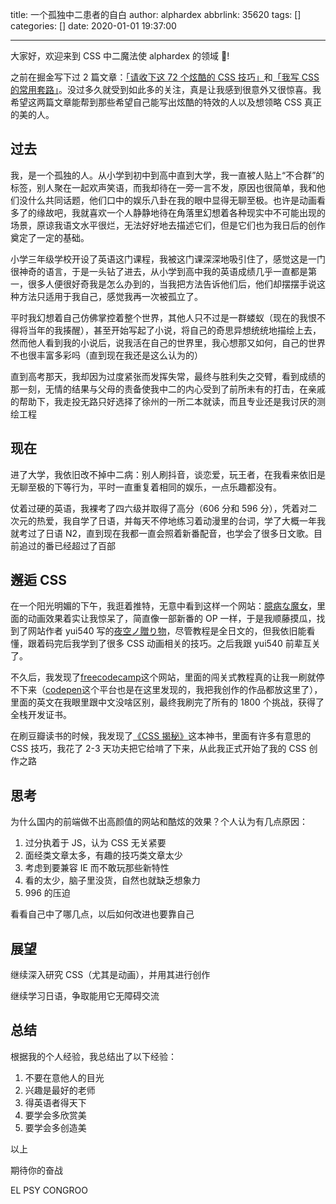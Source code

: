 title: 一个孤独中二患者的自白
author: alphardex
abbrlink: 35620
tags: []
categories: []
date: 2020-01-01 19:37:00

---

大家好，欢迎来到 CSS 中二魔法使 alphardex 的领域 🙌!

之前在掘金写下过 2 篇文章：[「请收下这 72 个炫酷的 CSS 技巧」](https://juejin.im/post/6844904031513477128)和[「我写 CSS 的常用套路」](https://juejin.im/post/6844904033405108232)。没过多久就受到如此多的关注，真是让我感到很意外又很惊喜。我希望这两篇文章能帮到那些希望自己能写出炫酷的特效的人以及想领略 CSS 真正的美的人。

<!--more-->

## 过去

我，是一个孤独的人。从小学到初中到高中直到大学，我一直被人贴上“不合群”的标签，别人聚在一起欢声笑语，而我却待在一旁一言不发，原因也很简单，我和他们没什么共同话题，他们口中的娱乐八卦在我的眼中显得无聊至极。也许是动画看多了的缘故吧，我就喜欢一个人静静地待在角落里幻想着各种现实中不可能出现的场景，原谅我语文水平很烂，无法好好地去描述它们，但是它们也为我日后的创作奠定了一定的基础。

小学三年级学校开设了英语这门课程，我被这门课深深地吸引住了，感觉这是一门很神奇的语言，于是一头钻了进去，从小学到高中我的英语成绩几乎一直都是第一，很多人便很好奇我是怎么办到的，当我把方法告诉他们后，他们却摆摆手说这种方法只适用于我自己，感觉我再一次被孤立了。

平时我幻想着自己仿佛掌控着整个世界，其他人只不过是一群蝼蚁（现在的我恨不得将当年的我揍醒），甚至开始写起了小说，将自己的奇思异想统统地描绘上去，然而他人看到我的小说后，说我活在自己的世界里，我心想那又如何，自己的世界不也很丰富多彩吗（直到现在我还是这么认为的）

直到高考那天，我却因为过度紧张而发挥失常，最终与胜利失之交臂，看到成绩的那一刻，无情的结果与父母的责备使我中二的内心受到了前所未有的打击，在亲戚的帮助下，我走投无路只好选择了徐州的一所二本就读，而且专业还是我讨厌的测绘工程

## 现在

进了大学，我依旧改不掉中二病：别人刷抖音，谈恋爱，玩王者，在我看来依旧是无聊至极的下等行为，平时一直重复着相同的娱乐，一点乐趣都没有。

仗着过硬的英语，我裸考了四六级并取得了高分（606 分和 596 分），凭着对二次元的热爱，我自学了日语，并每天不停地练习着动漫里的台词，学了大概一年我就考过了日语 N2，直到现在我都一直会照着新番配音，也学会了很多日文歌。目前追过的番已经超过了百部

## 邂逅 CSS

在一个阳光明媚的下午，我逛着推特，无意中看到这样一个网站：[臆病な魔女](https://yui540.graphics/)，里面的动画效果着实让我惊呆了，简直像一部新番的 OP 一样，于是我顺藤摸瓜，找到了网站作者 yui540 写的[夜空ノ贈り物](https://yozora.magical-girl.site/)，尽管教程是全日文的，但我依旧能看懂，跟着码完后我学到了很多 CSS 动画相关的技巧。之后我跟 yui540 前辈互关了。

不久后，我发现了[freecodecamp](https://www.freecodecamp.org/)这个网站，里面的闯关式教程真的让我一刷就停不下来（[codepen](https://codepen.io/)这个平台也是在这里发现的，我把我创作的作品都放这里了），里面的英文在我眼里跟中文没啥区别，最终我刷完了所有的 1800 个挑战，获得了全栈开发证书。

在刷豆瓣读书的时候，我发现了[《CSS 揭秘》](https://book.douban.com/subject/26745943/)这本神书，里面有许多有意思的 CSS 技巧，我花了 2-3 天功夫把它给啃了下来，从此我正式开始了我的 CSS 创作之路

## 思考

为什么国内的前端做不出高颜值的网站和酷炫的效果？个人认为有几点原因：

1. 过分执着于 JS，认为 CSS 无关紧要
2. 面经类文章太多，有趣的技巧类文章太少
3. 考虑到要兼容 IE 而不敢玩那些新特性
4. 看的太少，脑子里没货，自然也就缺乏想象力
5. 996 的压迫

看看自己中了哪几点，以后如何改进也要靠自己

## 展望

继续深入研究 CSS（尤其是动画），并用其进行创作

继续学习日语，争取能用它无障碍交流

## 总结

根据我的个人经验，我总结出了以下经验：

1. 不要在意他人的目光
2. 兴趣是最好的老师
3. 得英语者得天下
4. 要学会多欣赏美
5. 要学会多创造美

以上

期待你的奋战

EL PSY CONGROO
